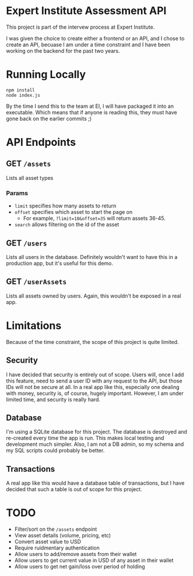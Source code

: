 # Expert Institute Assessment API
This project is part of the intervew process at Expert Institute.

I was given the choice to create either a frontend or an API, and I chose to create an API, becuase I am under a time constraint and I have been working on the backend for the past two years.

# Running Locally
```
npm install
node index.js
```

By the time I send this to the team at EI, I will have packaged it into an executable.
Which means that if anyone is reading this, they must have gone back on the earlier commits ;)

# API Endpoints

## GET `/assets`

Lists all asset types

### Params

* `limit` specifies how many assets to return
* `offset` specifies which asset to start the page on
    * For example, `?limit=10&offset=35` will return assets 36-45.
* `search` allows filtering on the id of the asset

## GET `/users`
Lists all users in the database. Definitely wouldn't want to have this in a production app, but it's useful for this demo.

## GET `/userAssets`
Lists all assets owned by users. Again, this wouldn't be exposed in a real app.

# Limitations
Because of the time constraint, the scope of this project is quite limited.

## Security
I have decided that security is entirely out of scope. Users will, once I add this feature, need to send a user ID with any request to the API, but those IDs will not be secure at all. In a real app like this, especially one dealing with money, security is, of course, hugely important. However, I am under limited time, and security is really hard.

## Database
I'm using a SQLite database for this project. The database is destroyed and re-created every time the app is run. This makes local testing and development much simpler. Also, I am not a DB admin, so my schema and my SQL scripts could probably be better.

## Transactions
A real app like this would have a database table of transactions, but I have decided that such a table is out of scope for this project.

# TODO
* Filter/sort on the `/assets` endpoint
* View asset details (volume, pricing, etc)
* Convert asset value to USD
* Require ruidmentary authentication
* Allow users to add/remove assets from their wallet
* Allow users to get current value in USD of any asset in their wallet
* Allow users to get net gain/loss over period of holding